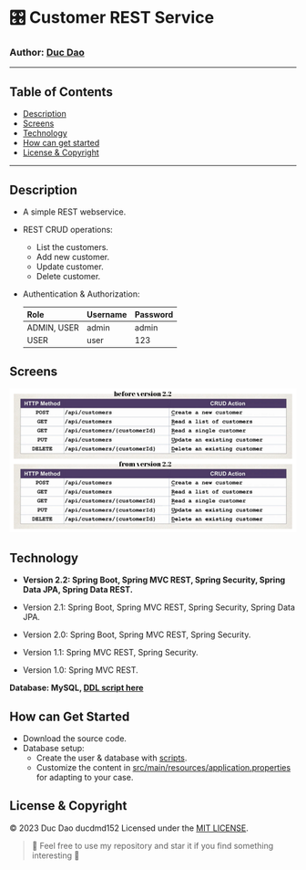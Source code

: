 # 🎛 Customer REST Service
### Author: **[Duc Dao](https://beacons.ai/ducdmd152)**
--------------------------------------------------
## Table of Contents
- [Description](#description)
- [Screens](#screens)
- [Technology](#technology)
- [How can get started](#how-can-get-started)
- [License & Copyright](#license--copyright)
--------------------------------------------------

## Description
- A simple REST webservice.
- REST CRUD operations:
    - List the customers.
    - Add new customer.
    - Update customer.
    - Delete customer.
- Authentication & Authorization:

    | Role        | Username | Password |
    |-------------|----------|----------|
    | ADMIN, USER | admin    | admin    |
    | USER        | user     | 123      |

## Screens
  ![API Endpoints](https://github.com/ducdmd152/customer-REST-service/blob/main/readme.png)
## Technology
- **Version 2.2: Spring Boot, Spring MVC REST, Spring Security, Spring Data JPA, Spring Data REST.**

- Version 2.1: Spring Boot, Spring MVC REST, Spring Security, Spring Data JPA.

- Version 2.0: Spring Boot, Spring MVC REST, Spring Security.

- Version 1.1: Spring MVC REST, Spring Security.

- Version 1.0: Spring MVC REST.

**Database: MySQL, [DDL script here](https://github.com/ducdmd152/customer-REST-service/tree/3173ccf49a61193b057cab986d3c43ebd903f016/sql-scripts)**

## How can Get Started

- Download the source code.
- Database setup:
    - Create the user & database with [scripts](https://github.com/ducdmd152/customer-REST-service/tree/3173ccf49a61193b057cab986d3c43ebd903f016/sql-scripts).
    - Customize the content in [src/main/resources/application.properties](https://github.com/ducdmd152/customer-REST-service/blob/main/src/main/resources/application.properties) for adapting to your case.
   

## License & Copyright
&copy; 2023 Duc Dao ducdmd152 Licensed under the [MIT LICENSE](https://github.com/ducdmd152/customer-REST-service/blob/main/LICENSE).

> 🤟 Feel free to use my repository and star it if you find something interesting 🤟

